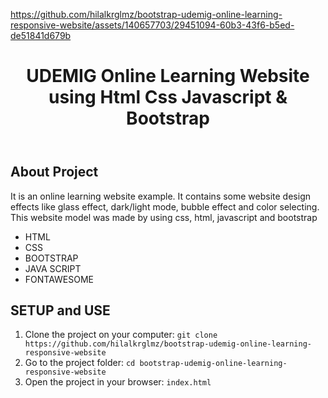 
https://github.com/hilalkrglmz/bootstrap-udemig-online-learning-responsive-website/assets/140657703/29451094-60b3-43f6-b5ed-de51841d679b


<!DOCTYPE html>
<html lang="en">
<head>
    <meta charset="UTF-8">
    <meta name="viewport" content="width=device-width, initial-scale=1.0">
</head>
<body>
    <header>
        <h1> UDEMIG Online Learning Website using Html Css Javascript & Bootstrap</h1>
    </header>
    <div class="container">
        <h2>About Project</h2>
           <p>It is an online learning website example. It contains some website design effects like glass effect, dark/light mode, bubble effect and color selecting. This website model was made by using css, html, javascript and bootstrap</p>
            <ul>
                <li>HTML</li>
                <li>CSS</li>
                <li>BOOTSTRAP</li>
                <li>JAVA SCRIPT</li>
                <li>FONTAWESOME</li>
            </ul>
            <h2>SETUP and USE</h2>
        <ol>
            <li>Clone the project on your computer: <code>git clone https://github.com/hilalkrglmz/bootstrap-udemig-online-learning-responsive-website</code></li>
            <li>Go to the project folder: <code>cd bootstrap-udemig-online-learning-responsive-website</code></li>
            <li>Open the project in your browser: <code>index.html</code></li>
        </ol>
    </div>
</body>
</html>
